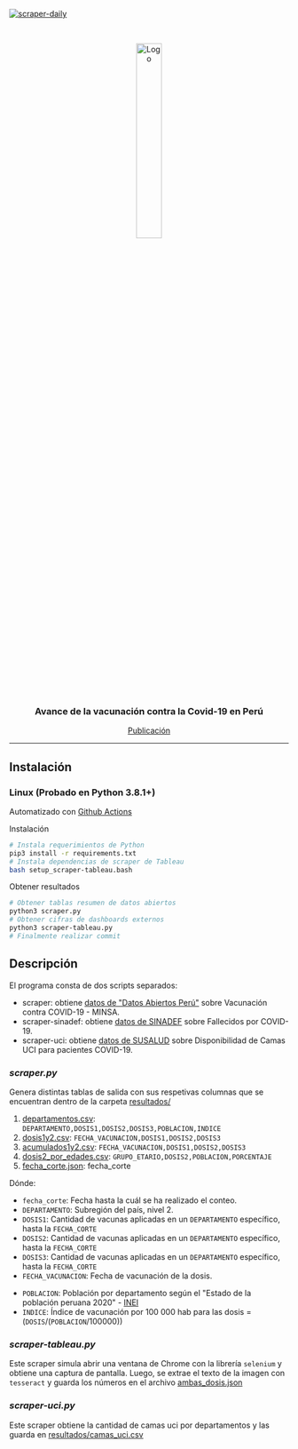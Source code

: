 [![scraper-daily](https://github.com/annaabsi/git-scraper-vacunacion/actions/workflows/main.yml/badge.svg)](https://github.com/annaabsi/git-scraper-vacunacion/actions/workflows/main.yml)

<!-- PROJECT HEADER -->
<br />
<p align="center">
  <a href="#">
    <img src="https://data.larepublica.pe/avance-vacunacion-covid-19-peru/logo.png" alt="Logo" width="30%" >
  </a>

  <h3 align="center">Avance de la vacunación contra la Covid-19 en Perú</h3>

  <p align="center">
    <a href="https://data.larepublica.pe/avance-vacunacion-covid-19-peru">Publicación</a>
  </p>
</p>

<hr>

## Instalación 

### Linux (Probado en Python 3.8.1+)

Automatizado con [Github Actions](.github/workflows/main.yml)

Instalación
```bash
# Instala requerimientos de Python
pip3 install -r requirements.txt
# Instala dependencias de scraper de Tableau
bash setup_scraper-tableau.bash
```

Obtener resultados
```bash
# Obtener tablas resumen de datos abiertos
python3 scraper.py
# Obtener cifras de dashboards externos
python3 scraper-tableau.py
# Finalmente realizar commit
```


## Descripción

<!-- - scraper-tableau: obtiene [datos del CMP](https://www.cmp.org.pe/vacunometro-cmp/) sobre médicos vacunados. (desactivado) -->
El programa consta de dos scripts separados: 
- scraper: obtiene [datos de "Datos Abiertos Perú"](https://www.datosabiertos.gob.pe/dataset/vacunaci%C3%B3n-contra-covid-19-ministerio-de-salud-minsa) sobre Vacunación contra COVID-19 - MINSA.
- scraper-sinadef: obtiene [datos de SINADEF](https://cloud.minsa.gob.pe/s/NctBnHXDnocgWAg/download) sobre Fallecidos por COVID-19.
- scraper-uci: obtiene [datos de SUSALUD](http://datos.susalud.gob.pe/node/548/download) sobre Disponibilidad de Camas UCI para pacientes COVID-19.

### *scraper.py*

Genera distintas tablas de salida con sus respetivas columnas que se encuentran dentro de la carpeta [resultados/](resultados/)

1. [departamentos.csv](resultados/departamentos.csv): `DEPARTAMENTO,DOSIS1,DOSIS2,DOSIS3,POBLACION,INDICE`
2. [dosis1y2.csv](resultados/dosis1y2.csv): `FECHA_VACUNACION,DOSIS1,DOSIS2,DOSIS3`
3. [acumulados1y2.csv](resultados/acumulados1y2.csv): `FECHA_VACUNACION,DOSIS1,DOSIS2,DOSIS3`
4. [dosis2_por_edades.csv](resultados/dosis2_por_edades.csv): `GRUPO_ETARIO,DOSIS2,POBLACION,PORCENTAJE`
5. [fecha_corte.json](resultados/fecha_corte.json): fecha_corte

Dónde: 

- `fecha_corte`: Fecha hasta la cuál se ha realizado el conteo.
- `DEPARTAMENTO`: Subregión del país, nivel 2.
- `DOSIS1`: Cantidad de vacunas aplicadas en un `DEPARTAMENTO` específico, hasta la `FECHA_CORTE`
- `DOSIS2`: Cantidad de vacunas aplicadas en un `DEPARTAMENTO` específico, hasta la `FECHA_CORTE`
- `DOSIS3`: Cantidad de vacunas aplicadas en un `DEPARTAMENTO` específico, hasta la `FECHA_CORTE`
- `FECHA_VACUNACION`: Fecha de vacunación de la dosis.
<!-- - `DOSIS`: Nº de dosis aplicada. -->
<!-- - `TOTAL`: Número de personas vacunadas el día `FECHA_VACUNACION`
- `ACUMULADO`: Número de personas vacunadas hasta el día `FECHA_CORTE` -->
- `POBLACION`: Población por departamento según el "Estado de la población peruana 2020" - [INEI](https://www.inei.gob.pe/media/MenuRecursivo/publicaciones_digitales/Est/Lib1743/Libro.pdf)
- `INDICE`: Índice de vacunación por 100 000 hab para las dosis = (`DOSIS`/(`POBLACION`/100000))
<!-- - `INDICE1`: Índice de vacunación por 100 000 hab para Dosis 1 = (`DOSIS1`/(`POBLACION`/100000))
- `INDICE2`: Índice de vacunación por 100 000 hab para Dosis 2 = (`DOSIS2`/(`POBLACION`/100000)) -->

### *scraper-tableau.py*

Este scraper simula abrir una ventana de Chrome con la librería `selenium` y obtiene una captura de pantalla. Luego, se extrae el texto de la imagen con `tesseract` y guarda los números en el archivo [ambas_dosis.json](resultados/ambas_dosis.json)


### *scraper-uci.py*

Este scraper obtiene la cantidad de camas uci por departamentos y las guarda en [resultados/camas_uci.csv](resultados/camas_uci.csv)
